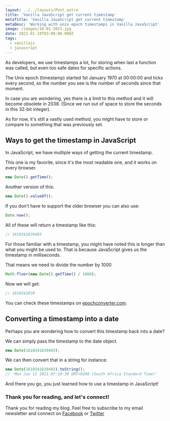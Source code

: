 ```yaml
---
layout: ../../layouts/Post.astro
title: 'Vanilla JavaScript get current timestamp'
metaTitle: 'Vanilla JavaScript get current timestamp'
metaDesc: 'Working with unix epoch timestamps in Vanilla JavaScript'
image: /images/18-01-2021.jpg
date: 2021-01-18T03:00:00.000Z
tags:
  - vanillajs
  - javascript
---
```


As developers, we use timestamps a lot, for storing when last a function was called, but even too safe dates for specific actions.

The Unix epoch (timestamp) started 1st January 1970 at 00:00:00 and ticks every second, so the number you see is the number of seconds since that moment.

In case you are wondering, yes there is a limit to this method and it will become obsolete in 2038. (Since we run out of space to store the seconds in this 32-bit integer).

As for now, it's still a vastly used method, you might have to store or compare to something that was previously set.

## Ways to get the timestamp in JavaScript

In JavaScript, we have multiple ways of getting the current timestamp.

This one is my favorite, since it's the most readable one, and it works on every browser.

```js
new Date().getTime();
```

Another version of this:

```js
new Date().valueOf();
```

If you don't have to support the older browser you can also use:

```js
Date.now();
```

All of these will return a timestamp like this:

```js
// 1610341839403
```

For those familiar with a timestamp, you might have noted this is longer than what you might be used to. That is because JavaScript gives us the timestamp in milliseconds.

That means we need to divide the number by 1000

```js
Math.floor(new Date().getTime() / 1000);
```

Now we will get:

```js
// 1610341839
```

You can check these timestamps on [epochconverter.com](https://www.epochconverter.com/).

## Converting a timestamp into a date

Perhaps you are wondering how to convert this timestamp back into a date?

We can simply pass the timestamp to the date object.

```js
new Date(1610341839403);
```

We can then convert that in a string for instance:

```js
new Date(1610341839403).toString();
// 'Mon Jan 11 2021 07:10:39 GMT+0200 (South Africa Standard Time)'
```

And there you go, you just learned how to use a timestamp in JavaScript!

### Thank you for reading, and let's connect!

Thank you for reading my blog. Feel free to subscribe to my email newsletter and connect on [Facebook](https://www.facebook.com/DailyDevTipsBlog) or [Twitter](https://twitter.com/DailyDevTips1)
